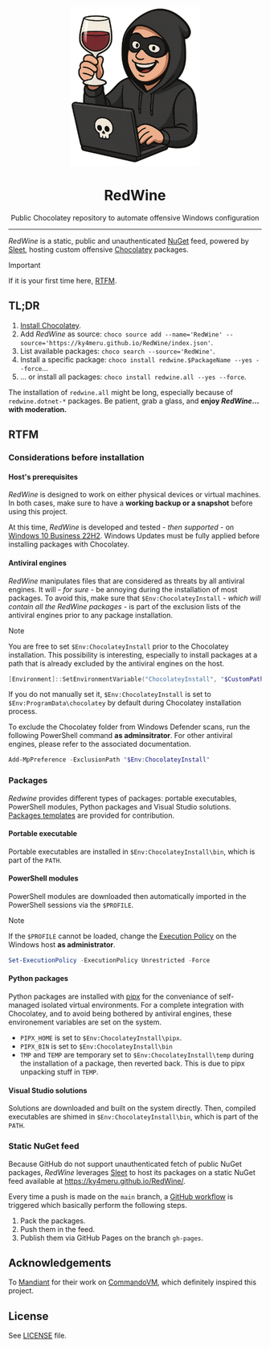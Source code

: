 <p align="center"><img src="images/redwine.png" width="256" height="" alt="RedWine"></p>
<h1 align="center">RedWine</h1>
<p align="center">Public Chocolatey repository to automate offensive Windows configuration</p>
<hr>

*RedWine* is a static, public and unauthenticated [NuGet](https://www.nuget.org/) feed, powered by [Sleet](https://github.com/emgarten/Sleet), hosting custom offensive [Chocolatey](https://chocolatey.org/) packages.

> [!IMPORTANT]
> If it is your first time here, [RTFM](https://github.com/ky4meru/RedWine#rtfm).

## TL;DR

1. [Install Chocolatey](https://chocolatey.org/install#individual).
2. Add *RedWine* as source: `choco source add --name='RedWine' --source='https://ky4meru.github.io/RedWine/index.json'`.
3. List available packages: `choco search --source='RedWine'`.
4. Install a specific package: `choco install redwine.$PackageName --yes --force`...
5. ... or install all packages: `choco install redwine.all --yes --force`.

The installation of `redwine.all` might be long, especially because of `redwine.dotnet-*` packages. Be patient, grab a glass, and **enjoy *RedWine*... with moderation.**

## RTFM

### Considerations before installation

#### Host's prerequisites

*RedWine* is designed to work on either physical devices or virtual machines. In both cases, make sure to have a **working backup or a snapshot** before using this project.

At this time, *RedWine* is developed and tested - *then supported* - on [Windows 10 Business 22H2](https://massgrave.dev/windows_10_links). Windows Updates must be fully applied before installing packages with Chocolatey.

#### Antiviral engines

*RedWine* manipulates files that are considered as threats by all antiviral engines. It will - *for sure* - be annoying during the installation of most packages. To avoid this, make sure that `$Env:ChocolateyInstall` - *which will contain all the RedWine packages* - is part of the exclusion lists of the antiviral engines prior to any package installation.

> [!NOTE]
> You are free to set `$Env:ChocolateyInstall` prior to the Chocolatey installation. This possibility is interesting, especially to install packages at a path that is already excluded by the antiviral engines on the host.
>
> ```powershell
> [Environment]::SetEnvironmentVariable("ChocolateyInstall", "$CustomPath", [System.EnvironmentVariableTarget]::Machine)
> ```
>
> If you do not manually set it, `$Env:ChocolateyInstall` is set to `$Env:ProgramData\chocolatey` by default during Chocolatey installation process.

To exclude the Chocolatey folder from Windows Defender scans, run the following PowerShell command **as adminsitrator**. For other antiviral engines, please refer to the associated documentation.

```powershell
Add-MpPreference -ExclusionPath "$Env:ChocolateyInstall"
```

### Packages

*Redwine* provides different types of packages: portable executables, PowerShell modules, Python packages and Visual Studio solutions. [Packages templates](./templates/) are provided for contribution.

#### Portable executable

Portable executables are installed in `$Env:ChocolateyInstall\bin`, which is part of the `PATH`.

#### PowerShell modules

PowerShell modules are downloaded then automatically imported in the PowerShell sessions via the `$PROFILE`.

> [!NOTE]
> If the `$PROFILE` cannot be loaded, change the [Execution Policy](https://learn.microsoft.com/en-us/powershell/module/microsoft.powershell.core/about/about_execution_policies?view=powershell-7.5) on the Windows host **as administrator**.
>
> ```powershell
> Set-ExecutionPolicy -ExecutionPolicy Unrestricted -Force
> ```

#### Python packages

Python packages are installed with [pipx](https://github.com/pypa/pipx) for the conveniance of self-managed isolated virtual environments. For a complete integration with Chocolatey, and to avoid being bothered by antiviral engines, these environement variables are set on the system.

* `PIPX_HOME` is set to `$Env:ChocolateyInstall\pipx`.
* `PIPX_BIN` is set to `$Env:ChocolateyInstall\bin`
* `TMP` and `TEMP` are temporary set to `$Env:ChocolateyInstall\temp` during the installation of a package, then reverted back. This is due to pipx unpacking stuff in `TEMP`.

#### Visual Studio solutions

Solutions are downloaded and built on the system directly. Then, compiled executables are shimed in `$Env:ChocolateyInstall\bin`, which is part of the `PATH`.

### Static NuGet feed

Because GitHub do not support unauthenticated fetch of public NuGet packages, *RedWine* leverages [Sleet](https://github.com/emgarten/Sleet) to host its packages on a static NuGet feed available at https://ky4meru.github.io/RedWine/.

Every time a push is made on the `main` branch, a [GitHub workflow](./.github/workflows/publish.yml) is triggered which basically perform the following steps.

1. Pack the packages.
2. Push them in the feed.
3. Publish them via GitHub Pages on the branch `gh-pages`.

## Acknowledgements

To [Mandiant](https://github.com/mandiant) for their work on [CommandoVM](https://github.com/mandiant/commando-vm), which definitely inspired this project.

## License

See [LICENSE](./LICENSE.txt) file.